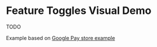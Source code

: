 # Feature Toggles Visual Demo

TODO

Example based on [Google Pay store example](https://github.com/google-pay/react-store)
